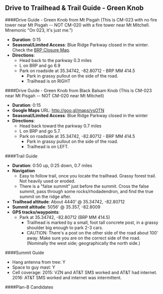 Drive to Trailhead & Trail Guide - Green Knob
--------------------------------------------------------
####Drive Guide - Green Knob from Mt Pisgah
(This is CM-023 with no fire tower near Mt Pisgah -- NOT CM-020 with a fire tower near Mt Mitchell.  Mnemonic "On 023, it's just me.")

* **Duration**: 0:15
* **Seasonal/Limited Access**: Blue Ridge Parkway closed in the winter. Check the [BRP Closure Map](http://www.nps.gov/maps/blri/road-closures/).
* **Directions**:
    * Head back to the parkway 0.3 miles
    * L on BRP and go 6.9
    * Park on roadside at 35.34742, -82.80712 - BRP MM 414.5
       * Park in grassy pullout on the side of the road.
       * Trailhead is on RIGHT

####Drive Guide - Green Knob from Black Balsam Knob
(This is CM-023 near Mt Pisgah -- NOT CM-020 near Mt Mitchell)

* **Duration**: 0:15
* **Google Maps** URL: http://goo.gl/maps/vsOTN 
* **Seasonal/Limited Access**: Blue Ridge Parkway closed in the winter
* **Directions**:
    * Head back toward the parkway 0.7 miles
    * L on BRP and go 5.7.
    * Park on roadside at 35.34742, -82.80712 - BRP MM 414.5
        * Park in grassy pullout on the side of the road.
        * Trailhead is on LEFT.

####Trail Guide

* **Duration**: 0:50 up, 0:25 down, 0.7 miles
* **Navigation**
    * Easy to follow trail, once you locate the trailhead.  Grassy forest trail.  Not heavily used or eroded.
    * There is a "false summit" just before the summit. Cross the false summit, pass through some rocks/rhodadendron, and find the true summit on the ridge after.
* **Trailhead altitude**: About 4440' @ 35.34742, -82.80712
* **Summit altitude**: 5056' @ 35.357, -82.8009
* **GPS tracks/waypoints**:
    * Park at 35.34742, -82.80712 (BRP MM 414.5)
        * Trailhead is marked by a small, foot tall concrete post, in a grassy shoulder big enough to park 2-3 cars.
        * CAUTION: There's a post on the other side of the road about 100' away.  Make sure you are on the correct side of the road. (Nominally the west side; geographically the north side.)

####Summit Guide

* Hang antenna from tree: Y
* Space to guy mast: Y
* Cell coverage: 2015: VZN and AT&T SMS worked and AT&T had internet. 2016: AT&T SMS worked and internet was intermittent.

####Plan-B Candidates
